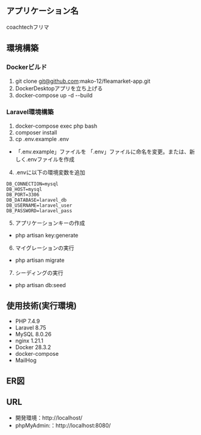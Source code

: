 ## アプリケーション名
coachtechフリマ

## 環境構築

### Dockerビルド
1. git clone git@github.com:mako-12/fleamarket-app.git
2. DockerDesktopアプリを立ち上げる
3. docker-compose up -d --build

### Laravel環境構築
1. docker-compose exec php bash
2. composer install
3. cp .env.example .env
 - 「.env.example」ファイルを 「.env」ファイルに命名を変更。または、新しく.envファイルを作成
4. .envに以下の環境変数を追加
```
DB_CONNECTION=mysql
DB_HOST=mysql
DB_PORT=3306
DB_DATABASE=laravel_db
DB_USERNAME=laravel_user
DB_PASSWORD=laravel_pass
```
5. アプリケーションキーの作成
 - php artisan key:generate
6. マイグレーションの実行
 - php artisan migrate
7. シーディングの実行
 - php artisan db:seed


## 使用技術(実行環境)
- PHP 7.4.9
- Laravel 8.75
- MySQL 8.0.26
- nginx 1.21.1
- Docker 28.3.2
- docker-compose
- MailHog

## ER図

## URL
- 開発環境：http://localhost/
- phpMyAdmin:：http://localhost:8080/

